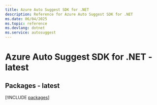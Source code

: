 ```yaml
---
title: Azure Auto Suggest SDK for .NET
description: Reference for Azure Auto Suggest SDK for .NET
ms.date: 06/04/2025
ms.topic: reference
ms.devlang: dotnet
ms.service: autosuggest
---
```

# Azure Auto Suggest SDK for .NET - latest
## Packages - latest
[!INCLUDE [packages](auto-suggest-index.md)]